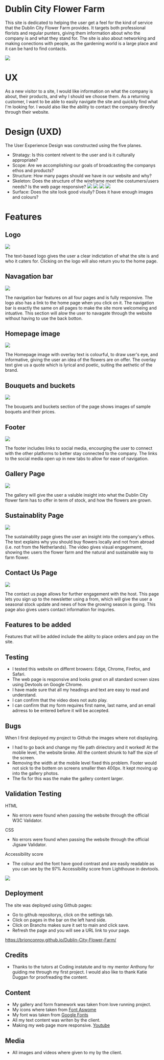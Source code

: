 # Dublin City Flower Farm

This site is dedicated to helping the user get a feel for the kind of service that the Dublin City Flower Farm provides. It targets both professional florists and regular punters, giving them  information about who the company is and what they stand for. The site is also about networking and making conections with people, as the gardening world is a large place and it can be hard to find contacts.

![](../G_flower_shop/assets/css/image/readme.pic/responsive.img.png)

# UX

As a new visitor to a site, I would like information on what the company is about, their products, and why I should we choose them. As a returning customer, I want to be able to easily navigate the site and quickily find what I'm looking for. I would also like the ability to contact the company directly through their website. 

# Design (UXD)

The User Experience Design was constructed using the five planes. 
+ Stratagy: Is this content relvent to the user and is it culturally appropriate?
+ Scope: Are we accomplishing our goals of broadcasting the companys ethos and products?
+ Structure: How many pages should we have in our website and why?
+ Skeleton: Does the structure of the wireframe meet the costumers/users needs? Is the web page responsive? ![](assets/css/image/readme.pic/wireframe/landing-page.png) ![](assets/css/image/readme.pic/wireframe/gallery.png) ![](assets/css/image/readme.pic/wireframe/sustainability.png) ![](assets/css/image/readme.pic/wireframe/contact-us.png)
+ Surface: Does the site look good visully? Does it have enough images and colours?

# Features 

## Logo

![](assets/css/image/readme.pic/logo.png)

The text-based logo gives the user a clear indictation of what the site is and who it caters for. Clicking on the logo will also return you to the home page.

## Navagation bar

![](assets/css/image/readme.pic/nave-bar.png)

The navigation bar features on all four pages and is fully responsive. The logo also has a link to the home page when you click on it. The navigation bar is exactly the same on all pages to make the site more welcomeing and intuative. This section will alow the user to navagate through the website without having to use the back botton.

## Homepage image

![](assets/css/image/readme.pic/background-image.png)

The Homepage image with overlay text is colourful, to draw user's eye, and informative, giving the user an idea of the flowers are on offer. The overlay text give us a quote which is lyrical and poetic, suiting the aethetic of the brand.

## Bouquets and buckets

![](assets/css/image/readme.pic/bouquet-buckets.png)

The bouquets and buckets section of the page shows images of sample boquets and their prices.  

## Footer

![](assets/css/image/readme.pic/footer.png)

The footer includes links to social media, encourging the user to connect with the other platforms to better stay connected to the company. The links to the social media open up in new tabs to allow for ease of navigation.

## Gallery Page

![](assets/css/image/readme.pic/gallery.png)

The gallery will give the user a valuble insight into what the Dublin City flower farm has to offer in term of stock, and how the flowers are grown.

## Sustainablity Page

![](assets/css/image/readme.pic/video.png)

The sustainablity page gives the user an insight into the company's ethos. The text explains why you should buy flowers locally and not from abroad (i.e. not from the Netherlands). The video gives visual engagememt, showing the users the flower farm and the natural and sustainable way to farm flower.

## Contact Us Page

![](assets/css/image/readme.pic/form.png)

The contact us page allows for further engagement with the host. This page lets you sign up to the newsletter using a from, which will give the user a seasonal stock update and news of how the growing season is going. This page also gives users contact information for inquries. 

## Features to be added

Features that will be added include the ablity to place orders and pay on the site.

## Testing

+ I tested this website on differnt browers: Edge, Chrome, Firefox, and Safari.
+ The web page is responsive and looks great on all standard screen sizes using Devtools on Google Chrome.
+ I have made sure that all my headings and text are easy to read and understand.
+ I can confirm that the video does not auto play.
+ I can confirm that my form requires first name, last name, and an email adrress to be entered before it will be accepted.

## Bugs

When I first deployed my project to Github the images where not displaying.
+ I had to go back and change my file path diriectory and it worked!
At the moblie level, the website broke. All the content shrunk to half the size of the screen.
+ Removing the width at the mobile level fixed this problem.
Footer would not sick to the bottem on screens smaller then 400px. It kept moving up into the gallery photos.
+ The fix for this was the make the gallery content larger.

## Validation Testing

HTML
+ No errors were found when passing the website through the official W3C Validator.

CSS
+ No errors were found when passing the website through the official Jigsaw Validator.

Accessibility score
+ The colour and the font have good contrast and are easily readable as you can see by the 97% Accessibility score from Lighthouse in devtools.

![](assets/css/image/readme.pic/lighthouse.png)

## Deployment

The site was deployed using Github pages:
+ Go to github repositorys, click on the settings tab.
+ Click on pages in the bar on the left hand side.
+ Click on Branchs makes sure it set to main and click save.
+ Refresh the page and you will see a URL link to your page.

https://brionconroy.github.io/Dublin-City-Flower-Farm/

## Credits

+ Thanks to the tutors at Coding instatute and to my mentor Anthony for guiding me through my first project. I would also like to thank Katie Duggan for proofreading the content.  

## Content
+ My gallery and form framework was taken from love running project.
+ My icons where taken from [Font Aswome](https://fontawesome.com/)
+ My font was taken from [Google Fonts](https://fonts.google.com/)
+ All my text content was writen by the client.
+ Making my web page more responsive. [Youtube](https://www.youtube.com/watch?v=WAIfQOR9bh4)

## Media 

+ All images and videos where given to my by the client.
